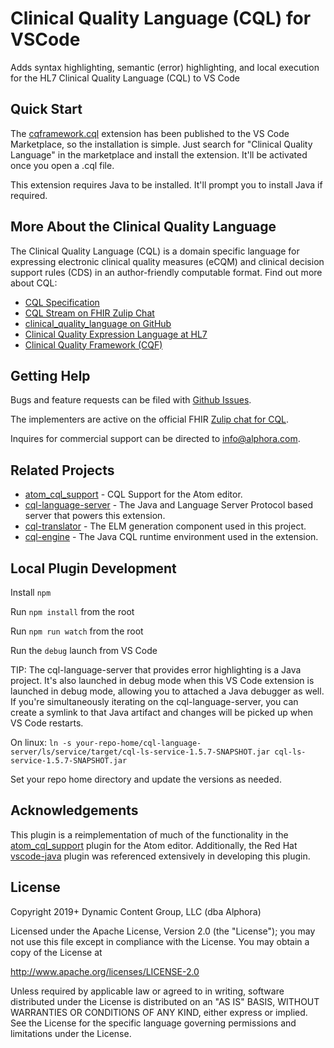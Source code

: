 # Clinical Quality Language (CQL) for VSCode

Adds syntax highlighting, semantic (error) highlighting, and local execution for the HL7 Clinical Quality Language (CQL) to VS Code

## Quick Start

The [cqframework.cql](https://marketplace.visualstudio.com/items?itemName=cqframework.cql) extension has been published to the VS Code Marketplace, so the installation is simple. Just search for "Clinical Quality Language" in the marketplace and install the extension. It'll be activated once you open a .cql file.

This extension requires Java to be installed. It'll prompt you to install Java if required.

## More About the Clinical Quality Language

The Clinical Quality Language (CQL) is a domain specific language for expressing
electronic clinical quality measures (eCQM) and clinical decision support rules
(CDS) in an author-friendly computable format. Find out more about CQL:

* [CQL Specification](http://cql.hl7.org)
* [CQL Stream on FHIR Zulip Chat](https://chat.fhir.org/#narrow/stream/179220-cql)
* [clinical_quality_language on GitHub](https://github.com/cqframework/clinical_quality_language)
* [Clinical Quality Expression Language at HL7](http://www.hl7.org/special/Committees/projman/searchableProjectIndex.cfm?action=view&ProjectNumber=1108)
* [Clinical Quality Framework (CQF)](https://confluence.hl7.org/display/CQIWC/Clinical+Quality+Framework)

## Getting Help

Bugs and feature requests can be filed with [Github Issues](https://github.com/cqframework/vscode-cql/issues).

The implementers are active on the official FHIR [Zulip chat for CQL](https://chat.fhir.org/#narrow/stream/179220-cql).

Inquires for commercial support can be directed to [info@alphora.com](info@alphora.com).

## Related Projects

* [atom_cql_support](https://github.com/cqframework/atom_cql_support) - CQL Support for the Atom editor.
* [cql-language-server](https://github.com/DBCG/cql-language-server) - The Java and Language Server Protocol based server that powers this extension.
* [cql-translator](https://github.com/cqframework/clinical_quality_language/tree/master/Src/java/cql-to-elm) - The ELM generation component used in this project.
* [cql-engine](https://github.com/DBCG/cql_engine) - The Java CQL runtime environment used in the extension.

## Local Plugin Development

Install `npm`

Run `npm install` from the root

Run `npm run watch` from the root

Run the `debug` launch from VS Code

TIP: The cql-language-server that provides error highlighting is a Java project. It's also launched in debug mode when this VS Code extension is launched in debug mode, allowing you to attached a Java debugger as well. If you're simultaneously iterating on the cql-language-server, you can create a symlink to that Java artifact and changes will be picked up when VS Code restarts.

On linux:
`ln -s your-repo-home/cql-language-server/ls/service/target/cql-ls-service-1.5.7-SNAPSHOT.jar cql-ls-service-1.5.7-SNAPSHOT.jar`

Set your repo home directory and update the versions as needed.

## Acknowledgements

This plugin is a reimplementation of much of the functionality in the [atom_cql_support](https://github.com/cqframework/atom_cql_support) plugin for the Atom editor. Additionally, the Red Hat [vscode-java](https://github.com/redhat-developer/vscode-java) plugin was referenced extensively in developing this plugin.

## License

Copyright 2019+ Dynamic Content Group, LLC (dba Alphora)

Licensed under the Apache License, Version 2.0 (the "License"); you may not use this file except in compliance with the License. You may obtain a copy of the License at

<http://www.apache.org/licenses/LICENSE-2.0>

Unless required by applicable law or agreed to in writing, software distributed under the License is distributed on an "AS IS" BASIS, WITHOUT WARRANTIES OR CONDITIONS OF ANY KIND, either express or implied. See the License for the specific language governing permissions and limitations under the License.
